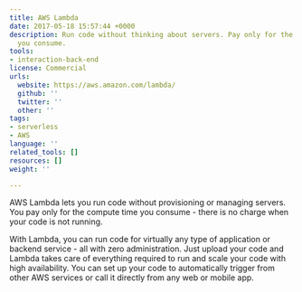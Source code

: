 ```yaml
---
title: AWS Lambda
date: 2017-05-18 15:57:44 +0000
description: Run code without thinking about servers. Pay only for the compute time
  you consume.
tools:
- interaction-back-end
license: Commercial
urls:
  website: https://aws.amazon.com/lambda/
  github: ''
  twitter: ''
  other: ''
tags:
- serverless
- AWS
language: ''
related_tools: []
resources: []
weight: ''

---
```

AWS Lambda lets you run code without provisioning or managing servers. You pay only for the compute time you consume - there is no charge when your code is not running.

With Lambda, you can run code for virtually any type of application or backend service - all with zero administration. Just upload your code and Lambda takes care of everything required to run and scale your code with high availability. You can set up your code to automatically trigger from other AWS services or call it directly from any web or mobile app.